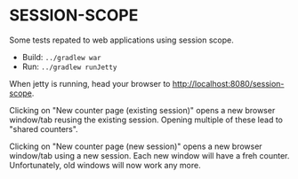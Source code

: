 SESSION-SCOPE
=============

Some tests repated to web applications using session scope.

* Build: `../gradlew war`
* Run: `../gradlew runJetty`

When jetty is running, head your browser to <http://localhost:8080/session-scope>.

Clicking on "New counter page (existing session)" opens a new
browser window/tab reusing the existing session. Opening multiple
of these lead to "shared counters".

Clicking on "New counter page (new session)" opens a new
browser window/tab using a new session. Each new window will have
a freh counter. Unfortunately, old windows will now work any more.

